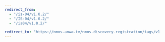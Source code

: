 ```yaml
---
redirect_from:
  - "/is-04/v1.0.2/"
  - "/IS-04/v1.0.2/"
  - "/is04/v1.0.2/"

redirect_to: "https://nmos.amwa.tv/nmos-discovery-registration/tags/v1.0.2"
---
```

